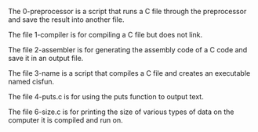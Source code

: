 The 0-preprocessor is a script that runs a C file through the preprocessor and save the result into another file.

The file 1-compiler is for compiling a C file but does not link.

The file 2-assembler is for generating the assembly code of a C code and save it in an output file.

The file 3-name is a script that compiles a C file and creates an executable named cisfun.

The file 4-puts.c is for using the puts function to output text.

The file 6-size.c is for printing the size of various types of data on the computer it is compiled and run on.

